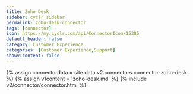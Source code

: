 ```yaml
---
title: Zoho Desk
sidebar: cyclr_sidebar
permalink: zoho-desk-connector
tags: [connector]
icon: https://my.cyclr.com/api/ConnectorIcon/15385
default_header: false
category: Customer Experience
categories: [Customer Experience,Support]
showv1content: false
---
```

{% assign connectordata = site.data.v2.connectors.connector-zoho-desk %}
{% assign v1content = 'zoho-desk.md' %}
{% include v2/connector/connector.html %}	